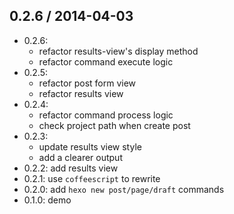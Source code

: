 ## 0.2.6 / 2014-04-03

- 0.2.6:
  - refactor results-view's display method
  - refactor command execute logic
- 0.2.5:
  - refactor post form view
  - refactor results view
- 0.2.4:
  - refactor command process logic
  - check project path when create post
- 0.2.3:
  - update results view style
  - add a clearer output
- 0.2.2: add results view
- 0.2.1: use `coffeescript` to rewrite
- 0.2.0: add `hexo new post/page/draft` commands
- 0.1.0: demo

